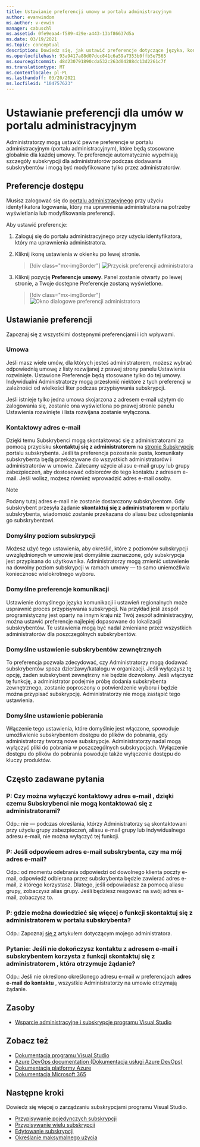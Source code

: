 ```yaml
---
title: Ustawianie preferencji umowy w portalu administracyjnym
author: evanwindom
ms.author: v-evwin
manager: cabuschl
ms.assetid: 0fe9eaa4-f589-429e-a443-13bf86637d5a
ms.date: 03/19/2021
ms.topic: conceptual
description: Dowiedz się, jak ustawić preferencje dotyczące języka, kontaktów, poziomu subskrypcji i innych elementów w portalu administracyjnym
ms.openlocfilehash: 93a9417a88d07dcc841c6a59a7353b0ffb5e7565
ms.sourcegitcommit: d8d230791890cda532c263d04288dc13d2261c7f
ms.translationtype: MT
ms.contentlocale: pl-PL
ms.lasthandoff: 03/20/2021
ms.locfileid: "104757623"
---
```

# <a name="set-preferences-for-your-agreements-in-the-administration-portal"></a>Ustawianie preferencji dla umów w portalu administracyjnym
Administratorzy mogą ustawić pewne preferencje w portalu administracyjnym (portalu administracyjnym), które będą stosowane globalnie dla każdej umowy.  Te preferencje automatycznie wypełniają szczegóły subskrypcji dla administratorów podczas dodawania subskrybentów i mogą być modyfikowane tylko przez administratorów.  

## <a name="access-preferences"></a>Preferencje dostępu
Musisz zalogować się do [portalu administracyjnego](https://manage.visualstudio.com) przy użyciu identyfikatora logowania, który ma uprawnienia administratora na potrzeby wyświetlania lub modyfikowania preferencji.  

Aby ustawić preferencje:
1. Zaloguj się do portalu administracyjnego przy użyciu identyfikatora, który ma uprawnienia administratora.
2. Kliknij ikonę ustawienia w okienku po lewej stronie.
   > [!div class="mx-imgBorder"]
   > ![Przycisk preferencji administratora](_img/admin-prefs/admin-prefs-button.png "Kliknij kolejno pozycje Zarządzaj administratorami, a następnie Preferencje umów, aby wyświetlić Preferencje")

3. Kliknij pozycję **Preferencje umowy**.
Panel zostanie otwarty po lewej stronie, a Twoje dostępne Preferencje zostaną wyświetlone. 

   > [!div class="mx-imgBorder"]
   > ![Okno dialogowe preferencji administratora](_img/admin-prefs/admin-prefs-flyout.png "Ustaw preferencje i kliknij przycisk Zapisz.")

## <a name="set-your-preferences"></a>Ustawianie preferencji
Zapoznaj się z wszystkimi dostępnymi preferencjami i ich wpływami. 

### <a name="agreement"></a>Umowa
Jeśli masz wiele umów, dla których jesteś administratorem, możesz wybrać odpowiednią umowę z listy rozwijanej z prawej strony panelu Ustawienia rozwinięte.  Ustawione Preferencje będą stosowane tylko do tej umowy.  Indywidualni Administratorzy mogą przesłonić niektóre z tych preferencji w zależności od wielkości liter podczas przypisywania subskrypcji. 

Jeśli istnieje tylko jedna umowa skojarzona z adresem e-mail użytym do zalogowania się, zostanie ona wyświetlona po prawej stronie panelu Ustawienia rozwinięte i lista rozwijana zostanie wyłączona. 

### <a name="contact-email-address"></a>Kontaktowy adres e-mail
Dzięki temu Subskrybenci mogą skontaktować się z administratorami za pomocą przycisku **skontaktuj się z administratorem** na [stronie Subskrypcje](https://my.visualstudio.com/subscriptions) portalu subskrybenta.  Jeśli ta preferencja pozostanie pusta, komunikaty subskrybenta będą przekazywane do wszystkich administratorów i administratorów w umowie.  Zalecamy użycie aliasu e-mail grupy lub grupy zabezpieczeń, aby dostosować odbiorców do tego kontaktu z adresem e-mail. Jeśli wolisz, możesz również wprowadzić adres e-mail osoby.

> [!NOTE]
> Podany tutaj adres e-mail nie zostanie dostarczony subskrybentom.  Gdy subskrybent przesyła żądanie **skontaktuj się z administratorem** w portalu subskrybenta, wiadomość zostanie przekazana do aliasu bez udostępniania go subskrybentowi. 

### <a name="default-subscription-level"></a>Domyślny poziom subskrypcji
Możesz użyć tego ustawienia, aby określić, które z poziomów subskrypcji uwzględnionych w umowie jest domyślnie zaznaczone, gdy subskrypcja jest przypisana do użytkownika.  Administratorzy mogą zmienić ustawienie na dowolny poziom subskrypcji w ramach umowy — to samo uniemożliwia konieczność wielokrotnego wyboru. 

### <a name="default-communication-preferences"></a>Domyślne preferencje komunikacji
Ustawienie domyślnego języka komunikacji i ustawień regionalnych może usprawnić proces przypisywania subskrypcji.  Na przykład jeśli zespół programistyczny jest oparty na innym kraju niż Twój zespół administracyjny, można ustawić preferencje najlepiej dopasowane do lokalizacji subskrybentów. Te ustawienia mogą być nadal zmieniane przez wszystkich administratorów dla poszczególnych subskrybentów. 

### <a name="default-external-subscribers-setting"></a>Domyślne ustawienie subskrybentów zewnętrznych
To preferencja pozwala zdecydować, czy Administratorzy mogą dodawać subskrybentów spoza dzierżawy/katalogu w organizacji.  Jeśli wyłączysz tę opcję, żaden subskrybent zewnętrzny nie będzie dozwolony.  Jeśli włączysz tę funkcję, a administrator podejmie próbę dodania subskrybenta zewnętrznego, zostanie poproszony o potwierdzenie wyboru i będzie można przypisać subskrypcję. Administratorzy nie mogą zastąpić tego ustawienia. 

### <a name="default-downloads-setting"></a>Domyślne ustawienie pobierania
Włączenie tego ustawienia, które domyślnie jest włączone, spowoduje umożliwienie subskrybentom dostępu do plików do pobrania, gdy administratorzy tworzą nowe subskrypcje.  Administratorzy nadal mogą wyłączyć pliki do pobrania w poszczególnych subskrypcjach.  Wyłączenie dostępu do plików do pobrania powoduje także wyłączenie dostępu do kluczy produktów.  


## <a name="frequently-asked-questions"></a>Często zadawane pytania
### <a name="q--can-i-disable-the-contact-email-address-so-subscribers-cannot-contact-admins"></a>P: Czy można wyłączyć **kontaktowy adres e-mail** , dzięki czemu Subskrybenci nie mogą kontaktować się z administratorami?
Odp.: nie — podczas określania, którzy Administratorzy są skontaktowani przy użyciu grupy zabezpieczeń, aliasu e-mail grupy lub indywidualnego adresu e-mail, nie można wyłączyć tej funkcji.

### <a name="q-if-i-answer-a-subscribers-email-will-they-have-my-email-address"></a>P: Jeśli odpowieem adres e-mail subskrybenta, czy ma mój adres e-mail?
Odp.: od momentu odebrania odpowiedzi od dowolnego klienta poczty e-mail, odpowiedź odbierana przez subskrybenta będzie zawierać adres e-mail, z którego korzystasz.  Dlatego, jeśli odpowiadasz za pomocą aliasu grupy, zobaczysz alias grupy.  Jeśli będziesz reagować na swój adres e-mail, zobaczysz to.  

### <a name="q-where-can-i-find-out-more-about-the-contact-my-admin-feature-in-the-subscriber-portal"></a>P: gdzie można dowiedzieć się więcej o funkcji **skontaktuj się z administratorem** w portalu subskrybenta?
Odp.: Zapoznaj [się z](contact-my-admin.md) artykułem dotyczącym mojego administratora. 

### <a name="q-if-we-dont-complete-the-contact-email-address-and-a-subscriber-uses-the-contact-my-admin-feature-who-receives-their-request"></a>Pytanie: Jeśli nie dokończysz **kontaktu z adresem e-mail** i subskrybentem korzysta z funkcji **skontaktuj się z administratorem** , która otrzymuje żądanie?
Odp.: Jeśli nie określono określonego adresu e-mail w preferencjach **adres e-mail do kontaktu** , wszystkie Administratorzy na umowie otrzymają żądanie. 

## <a name="resources"></a>Zasoby
- [Wsparcie administracyjne i subskrypcje programu Visual Studio](https://aka.ms/vsadminhelp)

## <a name="see-also"></a>Zobacz też
- [Dokumentacja programu Visual Studio](/visualstudio/)
- [Azure DevOps documentation (Dokumentacja usługi Azure DevOps)](/azure/devops/)
- [Dokumentacja platformy Azure](/azure/)
- [Dokumentacja Microsoft 365](/microsoft-365/)

## <a name="next-steps"></a>Następne kroki
Dowiedz się więcej o zarządzaniu subskrypcjami programu Visual Studio.
- [Przypisywanie pojedynczych subskrypcji](assign-license.md)
- [Przypisywanie wielu subskrypcji](assign-license-bulk.md)
- [Edytowanie subskrypcji](edit-license.md)
- [Określanie maksymalnego użycia](maximum-usage.md)
